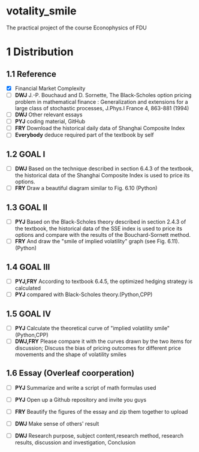 # votality_smile
The practical project of the course Econophysics of FDU
# 1 Distribution
## 1.1 Reference
- [x] Financial Market Complexity 
- [ ] **DWJ** J.-P. Bouchaud and D. Sornette, The Black-Scholes option pricing problem in mathematical finance : Generalization and extensions for a large class of stochastic processes, J.Phys.I France 4, 863-881 (1994) 
- [ ] **DWJ** Other relevant essays 
- [ ] **PYJ** coding material, GitHub 
- [ ] **FRY** Download the historical daily data of Shanghai Composite Index 
- [ ] **Everybody** deduce required part of the textbook by self
## 1.2 GOAL I
- [ ] **DWJ** Based on the technique described in section 6.4.3 of the textbook, the historical data of the Shanghai Composite Index is used to price its options. 
- [ ] **FRY** Draw a beautiful diagram similar to Fig. 6.10 (Python)
## 1.3 GOAL II
- [ ] **PYJ** Based on the Black-Scholes theory described in section 2.4.3 of the textbook, the historical data of the SSE index is used to price its options and compare with the results of the Bouchard-Sornett method.
- [ ] **FRY** And draw the "smile of implied volatility" graph (see Fig. 6.11). (Python)
## 1.4 GOAL III
- [ ] **PYJ,FRY** According to textbook 6.4.5, the optimized hedging strategy is calculated 
- [ ] **PYJ** compared with Black-Scholes theory.(Python,CPP)
## 1.5 GOAL IV
- [ ] **PYJ** Calculate the theoretical curve of "implied volatility smile"(Python,CPP)
- [ ] **DWJ,FRY** Please compare it with the curves drawn by the two items for discussion; Discuss the bias of pricing outcomes for different price movements and the shape of volatility smiles
## 1.6 Essay (Overleaf coorperation)
- [ ] **PYJ** Summarize and write a script of math formulas used 
- [ ] **PYJ** Open up a Github repository and invite you guys
- [ ] **FRY** Beautify the figures of the essay and zip them together to upload
- [ ] **DWJ** Make sense of others' result
- [ ] **DWJ** Research purpose, subject content,research method, research results, discussion and investigation, Conclusion


